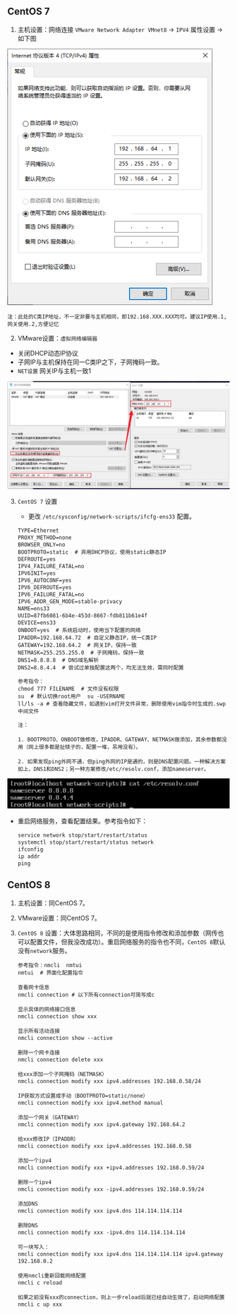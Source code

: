 ## CentOS 7

1. 主机设置：网络连接 ``VMware Network Adapter VMnet8`` -> ``IPV4`` 属性设置 -> 如下图

![image-20200623135744519](设置虚拟机静态IP和连接外网.assets/image-20200623135744519.png)

``注：此处的C类IP地址，不一定非要与主机相同，即192.168.XXX.XXX均可。建议IP使用.1,网关使用.2,方便记忆`` 

2. VMware设置：``虚拟网络编辑器``

* 关闭DHCP动态IP协议
* 子网IP与主机保持在同一C类IP之下，子网掩码一致。
* ``NET设置`` 网关IP与主机一致1

![image-20200623141326706](设置虚拟机静态IP和连接外网.assets/image-20200623141326706.png)

3. ``CentOS 7`` 设置

   *  更改 ``/etc/sysconfig/network-scripts/ifcfg-ens33`` 配置。

     ```                                               
     TYPE=Ethernet
     PROXY_METHOD=none
     BROWSER_ONLY=no
     BOOTPROTO=static  # 弃用DHCP协议，使用static静态IP
     DEFROUTE=yes
     IPV4_FAILURE_FATAL=no
     IPV6INIT=yes
     IPV6_AUTOCONF=yes
     IPV6_DEFROUTE=yes
     IPV6_FAILURE_FATAL=no
     IPV6_ADDR_GEN_MODE=stable-privacy
     NAME=ens33
     UUID=87fb6081-6b4e-453d-8667-fdb811b61e4f
     DEVICE=ens33
     ONBOOT=yes  # 系统启动时，使用当下配置的网络
     IPADDR=192.168.64.72  # 自定义静态IP，统一C类IP
     GATEWAY=192.168.64.2  # 网关IP，保持一致
     NETMASK=255.255.255.0  # 子网掩码，保持一致
     DNS1=8.8.8.8  # DNS域名解析 
     DNS2=8.8.4.4  # 尝试过单独配置这两个，均无法生效，需同时配置
     ```

   ```
   参考指令：
   chmod 777 FILENAME  # 文件没有权限
   su  # 默认切换root用户  su -USERNAME
   ll/ls -a # 查看隐藏文件，如遇到vim打开文件异常，删除使用vim指令时生成的.swp中间文件
   ```

   ```
   注：
   
   1. BOOTPROTO、ONBOOT做修改，IPADDR、GATEWAY、NETMASK做添加，其余参数都没用（网上很多都是扯犊子的，配置一堆，吊用没有）。
   
   2. 如果发现ping外网不通，但ping外网的IP是通的，则是DNS配置问题。一种解决方案如上，DNS1和DNS2；另一种方案修改/etc/resolv.conf，添加nameserver。
   ```

![image-20200623143655508](设置虚拟机静态IP和连接外网.assets/image-20200623143655508.png)

* 重启网络服务，查看配置结果。参考指令如下：

  ```
  service network stop/start/restart/status
  systemctl stop/start/restart/status network
  ifconfig
  ip addr
  ping
  ```

## CentOS 8

 1. 主机设置：同CentOS 7。

 2. VMware设置：同CentOS 7。

 3. ``CentOS 8`` 设置：大体思路相同，不同的是使用指令修改和添加参数（网传也可以配置文件，但我没改成功）。重启网络服务的指令也不同，```CentOS 8```默认没有```network```服务。

    ```
    参考指令：nmcli  nmtui
    nmtui  # 界面化配置指令
    
    查看网卡信息
    nmcli connection # 以下所有connection可简写成c
    
    显示具体的网络接口信息
    nmcli connection show xxx
    
    显示所有活动连接
    nmcli connection show --active
    
    删除一个网卡连接
    nmcli connection delete xxx
    
    给xxx添加一个子网掩码（NETMASK）
    nmcli connection modify xxx ipv4.addresses 192.168.0.58/24
    
    IP获取方式设置成手动（BOOTPROTO=static/none）
    nmcli connection modify xxx ipv4.method manual
    
    添加一个网关（GATEWAY）
    nmcli connection modify xxx ipv4.gateway 192.168.64.2
    
    给xxx修改IP（IPADDR）
    nmcli connection modify xxx ipv4.addresses 192.168.0.58
    
    添加一个ipv4
    nmcli connection modify xxx +ipv4.addresses 192.168.0.59/24
    
    删除一个ipv4
    nmcli connection modify xxx -ipv4.addresses 192.168.0.59/24
    
    添加DNS
    nmcli connection modify xxx ipv4.dns 114.114.114.114
    
    删除DNS
    nmcli connection modify xxx -ipv4.dns 114.114.114.114
    
    可一块写入：
    nmcli connection modify xxx ipv4.dns 114.114.114.114 ipv4.gateway 192.168.0.2
    
    使用nmcli重新回载网络配置
    nmcli c reload
    
    如果之前没有xxx的connection，则上一步reload后就已经自动生效了，启动网络配置
    nmcli c up xxx
    
    ```
